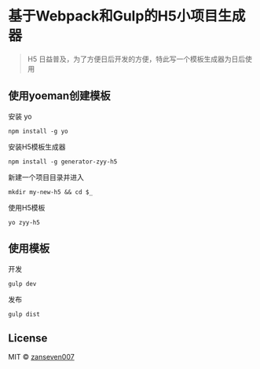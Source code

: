 # 基于Webpack和Gulp的H5小项目生成器
> H5 日益普及，为了方便日后开发的方便，特此写一个模板生成器为日后使用

## 使用yoeman创建模板
安装 yo
```
npm install -g yo
```
安装H5模板生成器
```
npm install -g generator-zyy-h5 
```
新建一个项目目录并进入
```
mkdir my-new-h5 && cd $_
```
使用H5模板
```
yo zyy-h5
```

## 使用模板
开发
```
gulp dev
```

发布
```
gulp dist
```

## License
MIT © [zanseven007](https://github.com/zanseven007)
